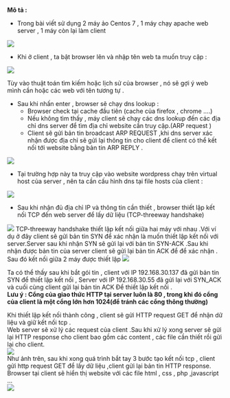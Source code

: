 **Mô tả :**  
- Trong bài viết sử dụng 2 máy ảo Centos 7 , 1 máy chạy apache web server , 1 máy còn lại làm client  

<img src="https://i.imgur.com/es6n5A4.png">  

- Khi ở client , ta bật browser lên và nhập tên web ta muốn truy cập :  
<img src="https://i.imgur.com/8Gc6oNU.png">  

Tùy vào thuật toán tìm kiếm hoặc lịch sử của browser , nó sẽ gợi ý  web mình cần hoặc các web với tên tương tự .  

- Sau khi nhấn enter , browser sẽ chạy dns lookup :  
   - Browser check tại cache đầu tiên (cache của firefox , chrome ....)   
    - Nếu không tìm thấy , máy client sẽ chạy các dns lookup đến các địa chỉ dns server để tìm địa chỉ website cần truy cập.(ARP request ) 
    - Client sẽ gửi bản tin broadcast ARP REQUEST ,khi dns server xác nhận được địa chỉ sẽ gửi lại thông tin cho client để client có thể kết nối tới website bằng bản tin ARP REPLY .  

<img src="https://i.imgur.com/EnyeBZY.png">   


- Tại trường hợp này ta truy cập vào website wordpress chạy trên virtual host của server , nên ta cần cấu hình dns tại file hosts của client :    
<img src="https://i.imgur.com/gOUDkvP.png">  

- Sau khi nhận đủ địa chỉ IP và thông tin cần thiết , browser thiết lập kết nối TCP đến web server để lấy dữ liệu (TCP-threeway handshake)  
<img src="https://i.imgur.com/pyZWXxW.png">  
TCP-threeway handshake thiết lập kết nối giữa hai máy với nhau .Với ví dụ ở đây client sẽ gửi bản tin SYN để xác nhận là muốn thiết lập kết nối với server.Server sau khi nhận SYN sẽ gửi lại với bản tin SYN-ACK .Sau khi nhận được bản tin của server  client sẽ gửi lại bản tin ACK để để xác nhận . Sau đó kết nối giữa 2 máy được thiết lập  
<img src="https://i.imgur.com/rfqD4am.png">  

Ta có thể thấy sau khi bắt gói tin , client với IP 192.168.30.137 đã gửi bản tin SYN để thiết lập kết nối , Server với IP 192.168.30.55 đã gửi lại với SYN_ACK và cuối cùng client gửi lại bản tin ACK Để thiết lập kết nối .    
**Lưu ý : Cổng của giao thức HTTP tại server luôn là 80 , trong khi đó cổng của client là một cổng lớn hơn 1024(để tránh các cổng thông thường)**

Khi thiết lập kết nối thành công , client sẽ gửi HTTP request GET để nhận dữ liệu và giữ kết nối tcp .  
Web server sẽ xử lý các request của client .Sau khi xử lý xong server sẽ gửi lại HTTP response cho client bao gồm các content , các file cần thiết rồi gửi lại cho client.  
<img src="https://i.imgur.com/9m93VAw.png">  
Như ảnh trên, sau khi xong quá trình bắt tay 3 bước tạo kết nối tcp , client gửi http request GET để lấy dữ liệu  ,client gửi lại bản tin HTTP response.  
Browser tại client sẽ hiển thị website với các file html , css , php ,javascript ...  
<img src="https://i.imgur.com/sTT4TXs.png">  